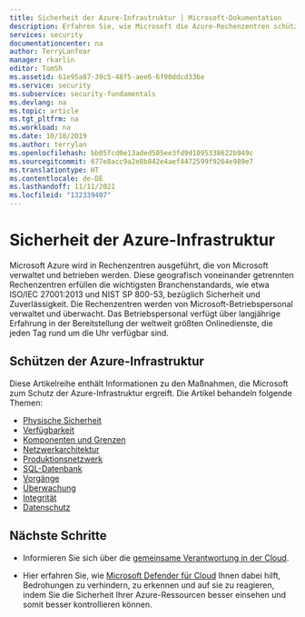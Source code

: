 ```yaml
---
title: Sicherheit der Azure-Infrastruktur | Microsoft-Dokumentation
description: Erfahren Sie, wie Microsoft die Azure-Rechenzentren schützt. Die Rechenzentren werden von Microsoft-Betriebspersonal verwaltet und überwacht.
services: security
documentationcenter: na
author: TerryLanfear
manager: rkarlin
editor: TomSh
ms.assetid: 61e95a87-39c5-48f5-aee6-6f90ddcd336e
ms.service: security
ms.subservice: security-fundamentals
ms.devlang: na
ms.topic: article
ms.tgt_pltfrm: na
ms.workload: na
ms.date: 10/18/2019
ms.author: terrylan
ms.openlocfilehash: bb05fcd0e13aded505ee3fd9d1095338622b949c
ms.sourcegitcommit: 677e8acc9a2e8b842e4aef4472599f9264e989e7
ms.translationtype: HT
ms.contentlocale: de-DE
ms.lasthandoff: 11/11/2021
ms.locfileid: "132339407"
---
```

# <a name="azure-infrastructure-security"></a>Sicherheit der Azure-Infrastruktur
Microsoft Azure wird in Rechenzentren ausgeführt, die von Microsoft verwaltet und betrieben werden. Diese geografisch voneinander getrennten Rechenzentren erfüllen die wichtigsten Branchenstandards, wie etwa ISO/IEC 27001:2013 und NIST SP 800-53, bezüglich Sicherheit und Zuverlässigkeit. Die Rechenzentren werden von Microsoft-Betriebspersonal verwaltet und überwacht. Das Betriebspersonal verfügt über langjährige Erfahrung in der Bereitstellung der weltweit größten Onlinedienste, die jeden Tag rund um die Uhr verfügbar sind.

## <a name="securing-the-azure-infrastructure"></a>Schützen der Azure-Infrastruktur
Diese Artikelreihe enthält Informationen zu den Maßnahmen, die Microsoft zum Schutz der Azure-Infrastruktur ergreift. Die Artikel behandeln folgende Themen:

- [Physische Sicherheit](physical-security.md)
- [Verfügbarkeit](infrastructure-availability.md)
- [Komponenten und Grenzen](infrastructure-components.md)
- [Netzwerkarchitektur](infrastructure-network.md)
- [Produktionsnetzwerk](production-network.md)
- [SQL-Datenbank](infrastructure-sql.md)
- [Vorgänge](infrastructure-operations.md)
- [Überwachung](infrastructure-monitoring.md)
- [Integrität](infrastructure-integrity.md)
- [Datenschutz](protection-customer-data.md)

## <a name="next-steps"></a>Nächste Schritte

- Informieren Sie sich über die [gemeinsame Verantwortung in der Cloud](shared-responsibility.md).

- Hier erfahren Sie, wie [Microsoft Defender für Cloud](https://azure.microsoft.com/services/security-center/) Ihnen dabei hilft, Bedrohungen zu verhindern, zu erkennen und auf sie zu reagieren, indem Sie die Sicherheit Ihrer Azure-Ressourcen besser einsehen und somit besser kontrollieren können.
